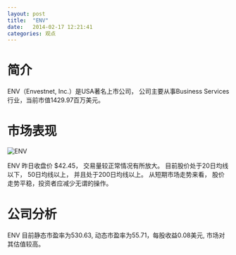 ```yaml
---
layout: post
title:  "ENV"
date:   2014-02-17 12:21:41
categories: 观点
---
```


# 简介
ENV（Envestnet, Inc.）是USA著名上市公司，
公司主要从事Business Services行业，当前市值1429.97百万美元。

# 市场表现

![ENV](http://finviz.com/chart.ashx?t=ENV&ty=c&ta=1&p=d&s=l)

ENV 昨日收盘价 $42.45，
交易量较正常情况有所放大。
目前股价处于20日均线以下，
50日均线以上，
并且处于200日均线以上。
从短期市场走势来看，
股价走势平稳，投资者应减少无谓的操作。

# 公司分析
ENV 目前静态市盈率为530.63, 动态市盈率为55.71，每股收益0.08美元,
市场对其估值较高。
